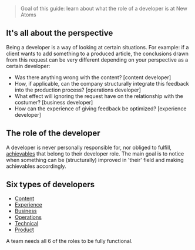 > Goal of this guide: learn about what the role of a developer is at New Atoms

## It's all about the perspective

Being a developer is a way of looking at certain situations.
For example: if a client wants to add something to a produced article, the conclusions drawn from this request can be very different depending on your perspective as a certain developer:
* Was there anything wrong with the content? [content developer]
* How, if applicable, can the company structurally integrate this feedback into the production process? [operations developer]
* What effect will ignoring the request have on the relationship with the costumer? [business developer]
* How can the experience of giving feedback be optimized? [experience developer]

## The role of the developer

A developer is never personally responsible for, nor obliged to fulfill, [achievables](../glossary/achievable.md) that belong to their developer role. The main goal is to notice when something can be (structurally) improved in 'their' field and making achievables accordingly.


## Six types of developers

* [Content](https://github.com/newatoms/newatoms/blob/gh-pages/internal/jobs/content.md)
* [Experience](https://github.com/newatoms/newatoms/blob/gh-pages/internal/jobs/experience.md)
* [Business](https://github.com/newatoms/newatoms/blob/gh-pages/internal/jobs/business.md)
* [Operations](https://github.com/newatoms/newatoms/blob/gh-pages/internal/jobs/operations.md)
* [Technical](https://github.com/newatoms/newatoms/blob/gh-pages/internal/jobs/technical.md)
* [Product](https://github.com/newatoms/newatoms/blob/gh-pages/internal/jobs/product.md)

A team needs all 6 of the roles to be fully functional.
